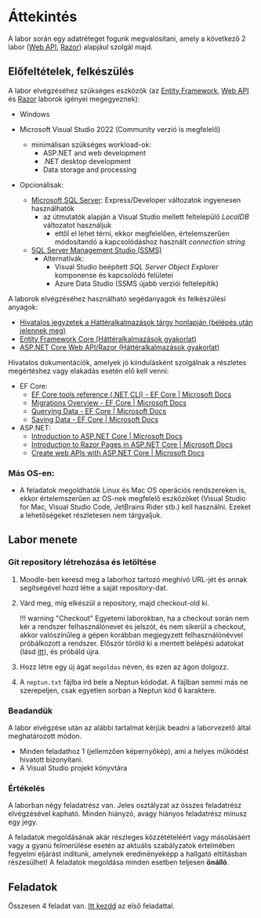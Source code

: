 # Áttekintés

A labor során egy adatréteget fogunk megvalósítani, amely a következő 2 labor ([Web API](../webapi/README.md), [Razor](../razor/README.md)) alapjául szolgál majd.

## Előfeltételek, felkészülés

A labor elvégzéséhez szükséges eszközök (az [Entity Framework](../ef/README.md), [Web API](../webapi/README.md) és [Razor](../razor/README.md) laborok igényei megegyeznek):

- Windows
- Microsoft Visual Studio 2022 (Community verzió is megfelelő)
  - minimálisan szükséges workload-ok: 
    - ASP.NET and web development
    - .NET desktop development
    - Data storage and processing

- Opcionálisak:
  - [Microsoft SQL Server](https://www.microsoft.com/en-us/sql-server/sql-server-downloads): Express/Developer változatok ingyenesen használhatók
    - az útmutatók alapján a Visual Studio mellett feltelepülő _LocalDB_ változatot használjuk
      - ettől el lehet térni, ekkor megfelelően, értelemszerűen módosítandó a kapcsolódáshoz használt _connection string_
  - [SQL Server Management Studio (SSMS)](https://docs.microsoft.com/en-us/sql/ssms/download-sql-server-management-studio-ssms)
    - Alternatívák:
      - Visual Studio beépített *SQL Server Object Explorer* komponense és kapcsolódó felületei 
      - Azure Data Studio (SSMS újabb verziói feltelepítik)

A laborok elvégzéséhez használható segédanyagok és felkészülési anyagok:
- [Hivatalos jegyzetek a Háttéralkalmazások tárgy honlapján (belépés után jelennek meg)](https://www.aut.bme.hu/Course/VIAUBB04)
- [Entity Framework Core (Háttéralkalmazások gyakorlat)](https://github.com/BMEVIAUBB04/gyakorlat-ef)
- [ASP.NET Core Web API/Razor (Háttéralkalmazások gyakorlat)](https://github.com/BMEVIAUBB04/gyakorlat-rest-web-api)

Hivatalos dokumentációk, amelyek jó kiindulásként szolgálnak a részletes megértéshez vagy elakadás esetén elő kell venni:
- EF Core:
  - [EF Core tools reference (.NET CLI) - EF Core | Microsoft Docs](https://docs.microsoft.com/en-us/ef/core/miscellaneous/cli/dotnet)
  - [Migrations Overview - EF Core | Microsoft Docs](https://docs.microsoft.com/en-us/ef/core/managing-schemas/migrations/)
  - [Querying Data - EF Core | Microsoft Docs](https://docs.microsoft.com/en-us/ef/core/querying/)
  - [Saving Data - EF Core | Microsoft Docs](https://docs.microsoft.com/en-us/ef/core/saving/)
- ASP.NET:
  - [Introduction to ASP.NET Core | Microsoft Docs](https://docs.microsoft.com/en-us/aspnet/core/introduction-to-aspnet-core)
  - [Introduction to Razor Pages in ASP.NET Core | Microsoft Docs](https://docs.microsoft.com/en-us/aspnet/core/razor-pages/)
  - [Create web APIs with ASP.NET Core | Microsoft Docs](https://docs.microsoft.com/en-us/aspnet/core/web-api/)

### Más OS-en:
- A feladatok megoldhatók Linux és Mac OS operációs rendszereken is, ekkor értelemszerűen az OS-nek megfelelő eszközöket (Visual Studio for Mac, Visual Studio Code, JetBrains Rider stb.) kell használni. Ezeket a lehetőségeket részletesen nem tárgyaljuk.

## Labor menete

### Git repository létrehozása és letöltése

1. Moodle-ben keresd meg a laborhoz tartozó meghívó URL-jét és annak segítségével hozd létre a saját repository-dat.

1. Várd meg, míg elkészül a repository, majd checkout-old ki.

    !!! warning "Checkout"
        Egyetemi laborokban, ha a checkout során nem kér a rendszer felhasználónevet és jelszót, és nem sikerül a checkout, akkor valószínűleg a gépen korábban megjegyzett felhasználónévvel próbálkozott a rendszer. Először töröld ki a mentett belépési adatokat (lásd [itt](../../tudnivalok/github/GitHub-credentials.md)), és próbáld újra.

1. Hozz létre egy új ágat `megoldas` néven, és ezen az ágon dolgozz. 

1. A `neptun.txt` fájlba írd bele a Neptun kódodat. A fájlban semmi más ne szerepeljen, csak egyetlen sorban a Neptun kód 6 karaktere.

### Beadandük

A labor elvégzése után az alábbi tartalmat kérjük beadni a laborvezető által meghatározott módon.
- Minden feladathoz 1 (jellemzően képernyőkép), ami a helyes működést hivatott bizonyítani. 
- A Visual Studio projekt könyvtára

### Értékelés

A laborban négy feladatrész van. Jeles osztályzat az összes feladatrész elvégzésével kapható. Minden hiányzó, avagy hiányos feladatrész mínusz egy jegy.

A feladatok megoldásának akár részleges közzétételéért vagy másolásáért vagy a gyanú felmerülése esetén az aktuális szabályzatok értelmében fegyelmi eljárást indítunk, amelynek eredményeképp a hallgató eltiltásban részesülhet! A feladatok megoldása minden esetben teljesen **önálló**.

## Feladatok

Összesen 4 feladat van. [Itt kezdd](Feladat-1.md) az első feladattal.
